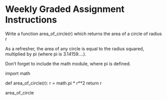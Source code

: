 # Weekly Graded Assignment Instructions

Write a function area_of_circle(r) which returns the area of a circle of radius r

As a refresher, the area of any circle is equal to the radius squared, multiplied by pi (where pi is 3.14159....).

Don’t forget to include the math module, where pi is defined.

import math

def area_of_circle(r):
    r = math.pi * r**2
    return r

area_of_circle